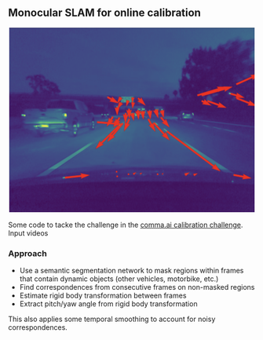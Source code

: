 ## Monocular SLAM for online calibration
<p align="center">
  <img src="resources/vis.png" width="500">
</p>


Some code to tacke the challenge in the [comma.ai calibration challenge](https://github.com/commaai/calib_challenge). Input videos 

### Approach

* Use a semantic segmentation network to mask regions within frames that contain dynamic objects (other vehicles, motorbike, etc.)
* Find correspondences from consecutive frames on non-masked regions
* Estimate rigid body transformation between frames
* Extract pitch/yaw angle from rigid body transformation

This also applies some temporal smoothing to account for noisy correspondences.
